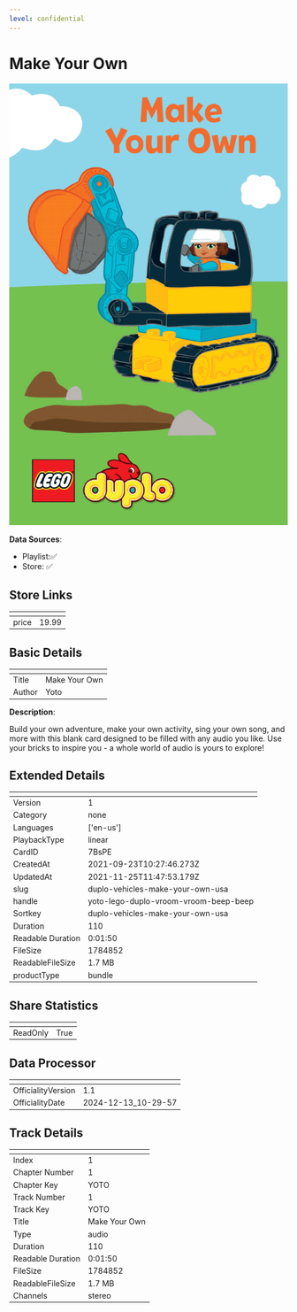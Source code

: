 ```yaml
---
level: confidential
---
```

# Make Your Own

![card_[7BsPE].png](../../img/cards/card_[7BsPE].png)

**Data Sources**: 

- Playlist:✅
- Store: ✅


## Store Links

| <!-- --> | <!-- --> |
| - | - |
| price | 19.99 |


## Basic Details

| <!-- --> | <!-- --> |
| - | - |
| Title | Make Your Own |
| Author | Yoto |

**Description**:

Build your own adventure, make your own activity, sing your own song, and more with this blank card designed to be filled with any audio you like. Use your bricks to inspire you - a whole world of audio is yours to explore!


## Extended Details

| <!-- --> | <!-- --> |
| - | - |
| Version | 1 |
| Category | none |
| Languages | ['en-us'] |
| PlaybackType | linear |
| CardID | 7BsPE |
| CreatedAt | 2021-09-23T10:27:46.273Z |
| UpdatedAt | 2021-11-25T11:47:53.179Z |
| slug | duplo-vehicles-make-your-own-usa |
| handle | yoto-lego-duplo-vroom-vroom-beep-beep |
| Sortkey | duplo-vehicles-make-your-own-usa |
| Duration | 110 |
| Readable Duration | 0:01:50 |
| FileSize | 1784852 |
| ReadableFileSize | 1.7 MB |
| productType | bundle |


## Share Statistics

| <!-- --> | <!-- --> |
| - | - |
| ReadOnly | True |


## Data Processor

| <!-- --> | <!-- --> |
| - | - |
| OfficialityVersion | 1.1
| OfficialityDate | 2024-12-13_10-29-57


## Track Details

| <!-- --> | <!-- --> |
| - | - |
| Index | 1 |
| Chapter Number | 1 |
| Chapter Key | YOTO |
| Track Number | 1 |
| Track Key | YOTO |
| Title | Make Your Own |
| Type | audio |
| Duration | 110 |
| Readable Duration | 0:01:50 |
| FileSize | 1784852 |
| ReadableFileSize | 1.7 MB |
| Channels | stereo |

